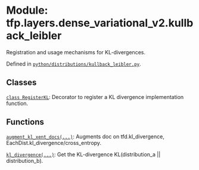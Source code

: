 <div itemscope itemtype="http://developers.google.com/ReferenceObject">
<meta itemprop="name" content="tfp.layers.dense_variational_v2.kullback_leibler" />
<meta itemprop="path" content="Stable" />
</div>

# Module: tfp.layers.dense_variational_v2.kullback_leibler

Registration and usage mechanisms for KL-divergences.



Defined in [`python/distributions/kullback_leibler.py`](https://github.com/tensorflow/probability/tree/master/tensorflow_probability/python/distributions/kullback_leibler.py).

<!-- Placeholder for "Used in" -->


## Classes

[`class RegisterKL`](../../../tfp/distributions/RegisterKL.md): Decorator to register a KL divergence implementation function.

## Functions

[`augment_kl_xent_docs(...)`](../../../tfp/layers/dense_variational_v2/kullback_leibler/augment_kl_xent_docs.md): Augments doc on tfd.kl_divergence, EachDist.kl_divergence/cross_entropy.

[`kl_divergence(...)`](../../../tfp/distributions/kl_divergence.md): Get the KL-divergence KL(distribution_a || distribution_b).

